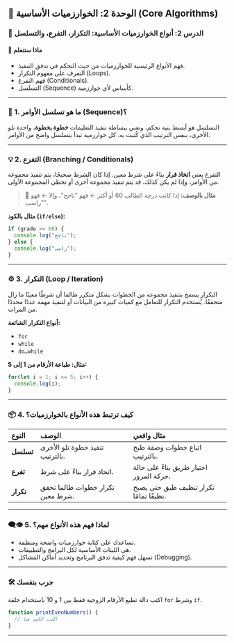 ## 🧠 الوحدة 2: الخوارزميات الأساسية (Core Algorithms)

### 📘 الدرس 2: أنواع الخوارزميات الأساسية: التكرار، التفرع، والتسلسل

#### 🧠 **ماذا ستتعلم**
* فهم الأنواع الرئيسية للخوارزميات من حيث التحكم في تدفق التنفيذ.
* التعرف على مفهوم التكرار (Loops).
* فهم التفرع (Conditionals).
* التسلسل (Sequence) كأساس لأي خوارزمية.

---
### 🧾 1. ما هو تسلسل الأوامر (Sequence)؟
التسلسل هو أبسط بنية تحكم، وتعني ببساطة تنفيذ التعليمات **خطوة بخطوة**، واحدة تلو الأخرى، بنفس الترتيب الذي كُتبت به. كل خوارزمية تبدأ بتسلسل واضح من الأوامر.

---
### 💡 2. التفرع (Branching / Conditionals)
التفرع يعني **اتخاذ قرار** بناءً على شرط معين. إذا كان الشرط صحيحًا، يتم تنفيذ مجموعة من الأوامر، وإذا لم يكن كذلك، قد يتم تنفيذ مجموعة أخرى أو تخطي المجموعة الأولى.

> 📌 **مثال بالوصف:**
> إذا كانت درجة الطالب 60 أو أكثر ← فهو "ناجح"، وإلا ← فهو "راسب".

**مثال بالكود (`if/else`):**
```javascript
if (grade >= 60) {
  console.log("ناجح");
} else {
  console.log("راسب");
}
```

---
### ⚙️ 3. التكرار (Loop / Iteration)
التكرار يسمح بتنفيذ مجموعة من الخطوات بشكل متكرر طالما أن شرطًا معينًا ما زال متحققًا. يُستخدم التكرار للتعامل مع كميات كبيرة من البيانات أو لتنفيذ مهمة عددًا محددًا من المرات.

**أنواع التكرار الشائعة:**
* `for`
* `while`
* `do…while`

**مثال: طباعة الأرقام من 1 إلى 5:**
```javascript
for(let i = 1; i <= 5; i++) {
  console.log(i);
}
```

---
### 📦 4. كيف ترتبط هذه الأنواع بالخوارزميات؟

| النوع | الوصف | مثال واقعي |
| :--- | :--- | :--- |
| **تسلسل** | تنفيذ خطوة تلو الأخرى بالترتيب. | اتباع خطوات وصفة طبخ بالترتيب. |
| **تفرع** | اتخاذ قرار بناءً على شرط. | اختيار طريق بناءً على حالة حركة المرور. |
| **تكرار** | تكرار خطوات طالما تحقق شرط معين. | تكرار تنظيف طبق حتى يصبح نظيفًا تمامًا. |

---
### 👁️‍🗨️ 5. لماذا فهم هذه الأنواع مهم؟
* تساعدك على كتابة خوارزميات واضحة ومنظمة.
* هي اللبنات الأساسية لكل البرامج والتطبيقات.
* تسهل فهم كيفية تدفق البرنامج وتحديد أماكن المشاكل (Debugging).

---
### 🛠️ جرب بنفسك
اكتب دالة تطبع الأرقام الزوجية فقط بين 1 و 10 باستخدام حلقة `for` وشرط `if`.
```javascript
function printEvenNumbers() {
  // اكتب الكود هنا
}
```

---